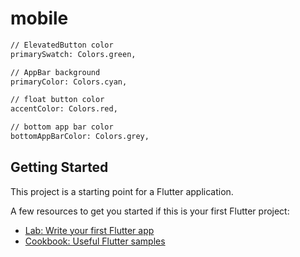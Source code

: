 # mobile

```bash
// ElevatedButton color
primarySwatch: Colors.green,

// AppBar background
primaryColor: Colors.cyan,

// float button color
accentColor: Colors.red,

// bottom app bar color
bottomAppBarColor: Colors.grey,
```

## Getting Started

This project is a starting point for a Flutter application.

A few resources to get you started if this is your first Flutter project:

- [Lab: Write your first Flutter app](https://flutter.dev/docs/get-started/codelab)
- [Cookbook: Useful Flutter samples](https://flutter.dev/docs/cookbook)

